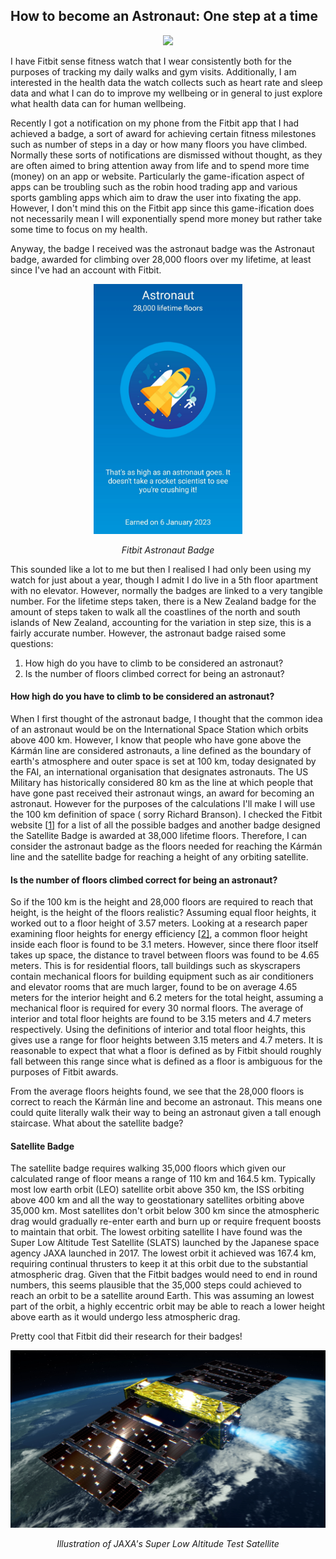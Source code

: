 ## How to become an Astronaut: One step at a time

<meta property="og:image" content="https://upload.wikimedia.org/wikipedia/commons/6/64/Astronaut-1849401.jpg">
<p align="center" width="100%">
  <img src="https://upload.wikimedia.org/wikipedia/commons/6/64/Astronaut-1849401.jpg" style="height:150px text-align: center;" />
</p>
I have Fitbit sense fitness watch that I wear consistently both for the purposes of tracking my daily walks and gym visits. Additionally, I am interested in the health data the watch collects such as heart rate and sleep data and what I can do to improve my wellbeing or in general to just explore what health data can for human wellbeing.

Recently I got a notification on my phone from the Fitbit app that I had achieved a badge, a sort of award for achieving certain fitness milestones such as number of steps in a day or how many floors you have climbed. Normally these sorts of notifications are dismissed without thought, as they are often aimed to bring attention away from life and to spend more time (money) on an app or website. Particularly the game-ification aspect of apps can be troubling such as the robin hood trading app and various sports gambling apps which aim to draw the user into fixating the app. However, I don't mind this on the Fitbit app since this game-ification does not necessarily mean I will exponentially spend more money but rather take some time to focus on my health.

Anyway, the badge I received was the astronaut badge was the Astronaut badge, awarded for climbing over 28,000 floors over my lifetime, at least since I've had an account with Fitbit.

<p align="center" width="100%">
  <img src="/images/fitbit.jpg" style="height:400px" />
</p>
<p align = "center">
  <em>Fitbit Astronaut Badge</em>
</p>

This sounded like a lot to me but then I realised I had only been using my watch for just about a year, though I admit I do live in a 5th floor apartment with no elevator. However, normally the badges are linked to a very tangible number. For the lifetime steps taken, there is a New Zealand badge for the amount of steps taken to walk all the coastlines of the north and south islands of New Zealand, accounting for the variation in step size, this is a fairly accurate number. However, the astronaut badge raised some questions:

1. How high do you have to climb to be considered an astronaut?
2. Is the number of floors climbed correct for being an astronaut?

#### How high do you have to climb to be considered an astronaut?
When I first thought of the astronaut badge, I thought that the common idea of an astronaut would be on the International Space Station which orbits above 400 km. However, I know that people who have gone above the Kármán line are considered astronauts, a line defined as the boundary of earth's atmosphere and outer space is set at 100 km, today designated by the FAI, an international organisation that designates astronauts. The US Military has historically considered 80 km as the line at which people that have gone past received their astronaut wings, an award for becoming an astronaut. However for the purposes of the calculations I'll make I will use the 100 km definition of space ( sorry Richard Branson). I checked the Fitbit website [[1\]](https://blog.fitbit.com/fitbit-badges/) for a list of all the possible badges and another badge designed the Satellite Badge is awarded at 38,000 lifetime floors. Therefore, I can consider the astronaut badge as the floors needed for reaching the Kármán line and the satellite badge for reaching a height of any orbiting satellite.

#### Is the number of floors climbed correct for being an astronaut?
So if the 100 km is the height and 28,000 floors are required to reach that height, is the height of the floors realistic? Assuming equal floor heights, it worked out to a floor height of 3.57 meters. Looking at a research paper examining floor heights for energy efficiency [[2\]](https://www.researchgate.net/publication/317510960_Towards_energy_efficient_skyscrapers), a common floor height inside each floor is found to be 3.1 meters. However, since there floor itself takes up space, the distance to travel between floors was found to be 4.65 meters. This is for residential floors, tall buildings such as skyscrapers contain mechanical floors for building equipment such as air conditioners and elevator rooms that are much larger, found to be on average 4.65 meters for the interior height and 6.2 meters for the total height, assuming a mechanical floor is required for every 30 normal floors. The average of interior and total floor heights are found to be 3.15 meters and 4.7 meters respectively. Using the definitions of interior and total floor heights, this gives use a range for floor heights between 3.15 meters and 4.7 meters. It is reasonable to expect that what a floor is defined as by Fitbit should roughly fall between this range since what is defined as a floor is ambiguous for the purposes of Fitbit awards.

From the average floors heights found, we see that the 28,000 floors is correct to reach the Kármán line and become an astronaut. This means one could quite literally walk their way to being an astronaut given a tall enough staircase. What about the satellite badge?

#### Satellite Badge
The satellite badge requires walking 35,000 floors which given our calculated range of floor means a range of 110 km and 164.5 km. Typically most low earth orbit (LEO) satellite orbit above 350 km, the ISS orbiting above 400 km and all the way to geostationary satellites orbiting above 35,000 km. Most satellites don't orbit below 300 km since the atmospheric drag would gradually re-enter earth and burn up or require frequent boosts to maintain that orbit. The lowest orbiting satellite I have found was the Super Low Altitude Test Satellite (SLATS) launched by the Japanese space agency JAXA launched in 2017. The lowest orbit it achieved was 167.4 km, requiring continual thrusters to keep it at this orbit due to the substantial atmospheric drag. Given that the Fitbit badges would need to end in round numbers, this seems plausible that the 35,000 steps could achieved to reach an orbit to be a satellite around Earth. This was assuming an lowest part of the orbit, a highly eccentric orbit may be able to reach a lower height above earth as it would undergo less atmospheric drag.

Pretty cool that Fitbit did their research for their badges!
<p align="center" width="100%">
  <img src="/images/slats.jpg" style="height:400; width: 710;" />
</p>
<p align = "center">
  <em>Illustration of JAXA's Super Low Altitude Test Satellite</em>
</p>
